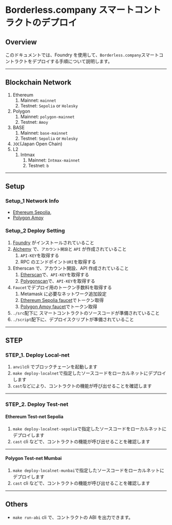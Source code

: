 # Borderless.company スマートコントラクトのデプロイ

## Overview

このドキュメントでは、Foundry を使用して、`Borderless.company`スマートコントラクトをデプロイする手順について説明します。

---

## Blockchain Network

1. Ethereum
   1. Mainnet: `mainnet`
   2. Testnet: `Sepolia` or `Holesky`
2. Polygon
   1. Mainnet: `polygon-mainnet`
   2. Testnet: `Amoy`
3. BASE
   1. Mainnet: `base-mainnet`
   2. Testnet: `Sepolia` or `Holesky`
4. `JOC`(Japan Open Chain)
5. L2
   1. Intmax
      1. Mainnet: `Intmax-mainnet`
      2. Testnet: `b`

---

## Setup

### Setup_1 Network Info

- [Ethereum Sepolia](https://www.alchemy.com/faucets/ethereum-sepolia),
- [Polygon Amoy](https://polygon.technology/blog/introducing-the-amoy-testnet-for-polygon-pos)

### Setup_2 Deploy Setting

1. [Foundry](https://book.getfoundry.sh/getting-started/installation) がインストールされていること
2. [Alchemy](https://www.alchemy.com/) で、`アカウント開設`と `API` が作成されていること
   1. `API-KEY`を取得する
   2. RPC のエンドポイント`URI`を取得する
3. Etherscan で、アカウント開設、API 作成されていること
   1. [Etherscan](https://etherscan.io/)で、`API-KEY`を取得する
   2. [Polygonscan](https://polygonscan.com/)で、`API-KEY`を取得する
4. `Faucet`でデプロイ用のトークン手数料を取得する
   1. Metamask に必要なネットワーク追加設定
   2. [Ethereum Sepolia faucet](https://www.alchemy.com/faucets/ethereum-sepolia)でトークン取得
   3. [Polygon Amoy faucet](https://faucet.polygon.technology/)でトークン取得
5. `./src`配下に スマートコントラクトのソースコードが準備されていること
6. `./script`配下に、デプロイスクリプトが準備されていること

---

## STEP

### STEP_1. Deploy Local-net

1. `anvil`cli でブロックチェーンを起動します
2. `make deploy-localnet`で指定したソースコードをローカルネットにデプロイします
3. `cast`などにより、コントラクトの機能が呼び出せることを確認します

---

### STEP_2. Deploy Test-net

#### Ethereum Test-net Sepolia

1. `make deploy-localnet-sepolia`で指定したソースコードをローカルネットにデプロイします
2. `cast` cli などで、コントラクトの機能が呼び出せることを確認します

---

#### Polygon Test-net Mumbai

1. `make deploy-localnet-munbai`で指定したソースコードをローカルネットにデプロイします
2. `cast` cli などで、コントラクトの機能が呼び出せることを確認します

---

## Others

- `make run-abi` cli で、コントラクトの ABI を出力できます。
